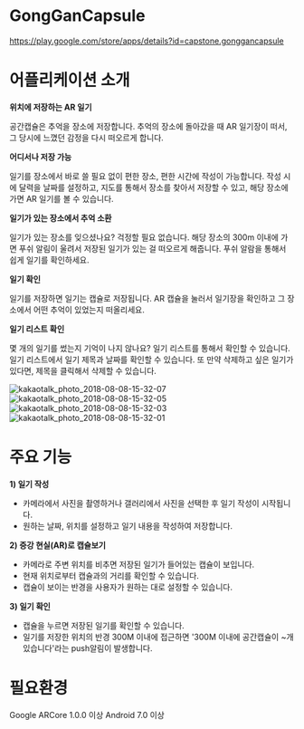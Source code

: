 # GongGanCapsule
https://play.google.com/store/apps/details?id=capstone.gonggancapsule

# 어플리케이션 소개

**위치에 저장하는 AR 일기**

공간캡슐은 추억을 장소에 저장합니다. 추억의 장소에 돌아갔을 때 AR 일기장이 떠서, 그 당시에 느꼈던 감정을 다시 떠오르게 합니다. 

**어디서나 저장 가능**

일기를 장소에서 바로 쓸 필요 없이 편한 장소, 편한 시간에 작성이 가능합니다. 작성 시에 달력을 날짜를 설정하고, 지도를 통해서 장소를 찾아서 저장할 수 있고, 해당 장소에 가면 AR 일기를 볼 수 있습니다.

**일기가 있는 장소에서 추억 소환**

일기가 있는 장소를 잊으셨나요? 걱정할 필요 없습니다. 해당 장소의 300m 이내에 가면 푸쉬 알림이 울려서 저장된 일기가 있는 걸 떠오르게 해줍니다. 푸쉬 알람을 통해서 쉽게 일기를 확인하세요.

**일기 확인**

일기를 저장하면 일기는 캡슐로 저장됩니다. AR 캡슐을 눌러서 일기장을 확인하고 그 장소에서 어떤 추억이 있었는지 떠올리세요.

**일기 리스트 확인**

몇 개의 일기를 썼는지 기억이 나지 않나요? 일기 리스트를 통해서 확인할 수 있습니다. 일기 리스트에서 일기 제목과 날짜를 확인할 수 있습니다. 
또 만약 삭제하고 싶은 일기가 있다면, 제목을 클릭해서 삭제할 수 있습니다.

![kakaotalk_photo_2018-08-08-15-32-07](https://user-images.githubusercontent.com/24476756/43820126-433c8bae-9b20-11e8-838f-167ba034a9c2.jpeg)
![kakaotalk_photo_2018-08-08-15-32-05](https://user-images.githubusercontent.com/24476756/43820127-4365336a-9b20-11e8-9994-68e82b8ebc79.jpeg)
![kakaotalk_photo_2018-08-08-15-32-03](https://user-images.githubusercontent.com/24476756/43820128-43a3a190-9b20-11e8-8a60-63a815104050.jpeg)
![kakaotalk_photo_2018-08-08-15-32-01](https://user-images.githubusercontent.com/24476756/43820129-4400c438-9b20-11e8-9cb3-b6a02118ccee.jpeg)


# 주요 기능
**1) 일기 작성**
- 카메라에서 사진을 촬영하거나 갤러리에서 사진을 선택한 후 일기 작성이 시작됩니다.
- 원하는 날짜, 위치를 설정하고 일기 내용을 작성하여 저장합니다.

**2) 증강 현실(AR)로 캡슐보기**
- 카메라로 주변 위치를 비추면 저장된 일기가 들어있는 캡슐이 보입니다.
- 현재 위치로부터 캡슐과의 거리를 확인할 수 있습니다.
- 캡슐이 보이는 반경을 사용자가 원하는 대로 설정할 수 있습니다.

**3) 일기 확인**
- 캡슐을 누르면 저장된 일기를 확인할 수 있습니다. 
- 일기를 저장한 위치의 반경 300M 이내에 접근하면 '300M 이내에 공간캡슐이 ~개 있습니다'라는 push알림이 발생합니다.

# 필요환경
Google ARCore 1.0.0 이상
Android 7.0 이상

